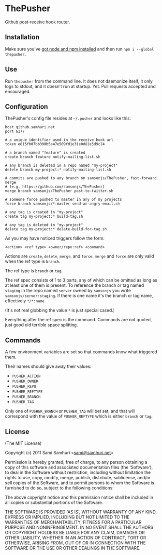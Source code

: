 
# ThePusher

Github post-receive hook router.

## Installation

Make sure you've [got node and npm installed](https://gist.github.com/579814) and then
run `npm i --global thepusher`.

## Use

Run `thepusher` from the command line. It does not daemonize itself, it only logs to
stdout, and it doesn't run at startup. Yet. Pull requests accepted and encouraged.

## Configuration

ThePusher's config file resides at `~/.pusher` and looks like this:

    host github.samhuri.net
    port 6177

    # a unique identifier used in the receive hook url
    token e815fb07bb390b5e47e509fd1e31e0d82e5d9c24

    # a branch named "feature" is created
    create branch feature notify-mailing-list.sh

    # any branch is deleted in a repo named "my-project"
    delete branch my-project:* notify-mailing-list.sh

    # commits are pushed to any branch on samsonjs/ThePusher, fast-forward merge
    # (e.g. https://github.com/samsonjs/ThePusher)
    merge branch samsonjs/ThePusher post-to-twitter.sh

    # someone force pushed to master in any of my projects
    force branch samsonjs/*:master send-an-angry-email.sh

    # any tag is created in "my-project"
    create tag my-project:* build-tag.sh

    # any tag is deleted in "my-project"
    delete tag my-project:* delete-build-for-tag.sh

As you may have noticed triggers follow the form:

    <action> <ref type> <owner/repo:ref> <command>
  
Actions are `create`, `delete`, `merge`, and `force`. `merge` and `force` are only
valid when the ref type is `branch`.

The ref type is `branch` or `tag`.

The ref spec consists of 1 to 3 parts, any of which can be omitted as long as at least
one of them is present. To reference the branch or tag named `staging` in the repo
named `server` owned by `samsonjs` you write `samsonjs/server:staging`. If there is one
name it's the branch or tag name, effectively `*/*:name`.

(It's not real globbing the value `*` is just special cased.)

Everything after the ref spec is the command. Commands are not quoted, just good old
terrible space splitting.

## Commands

A few environment variables are set so that commands know what triggered them.

Their names should give away their values:

 * `PUSHER_ACTION`
 * `PUSHER_OWNER`
 * `PUSHER_REPO`
 * `PUSHER_REFTYPE`
 * `PUSHER_BRANCH`
 * `PUSHER_TAG`

Only one of `PUSHER_BRANCH` or `PUSHER_TAG` will bet set, and that will correspond
with the value of `PUSHER_REFTYPE` which is either `branch` or `tag`.

## License 

(The MIT License)

Copyright (c) 2011 Sami Samhuri &lt;sami@samhuri.net&gt;

Permission is hereby granted, free of charge, to any person obtaining
a copy of this software and associated documentation files (the
'Software'), to deal in the Software without restriction, including
without limitation the rights to use, copy, modify, merge, publish,
distribute, sublicense, and/or sell copies of the Software, and to
permit persons to whom the Software is furnished to do so, subject to
the following conditions:

The above copyright notice and this permission notice shall be
included in all copies or substantial portions of the Software.

THE SOFTWARE IS PROVIDED 'AS IS', WITHOUT WARRANTY OF ANY KIND,
EXPRESS OR IMPLIED, INCLUDING BUT NOT LIMITED TO THE WARRANTIES OF
MERCHANTABILITY, FITNESS FOR A PARTICULAR PURPOSE AND NONINFRINGEMENT.
IN NO EVENT SHALL THE AUTHORS OR COPYRIGHT HOLDERS BE LIABLE FOR ANY
CLAIM, DAMAGES OR OTHER LIABILITY, WHETHER IN AN ACTION OF CONTRACT,
TORT OR OTHERWISE, ARISING FROM, OUT OF OR IN CONNECTION WITH THE
SOFTWARE OR THE USE OR OTHER DEALINGS IN THE SOFTWARE.